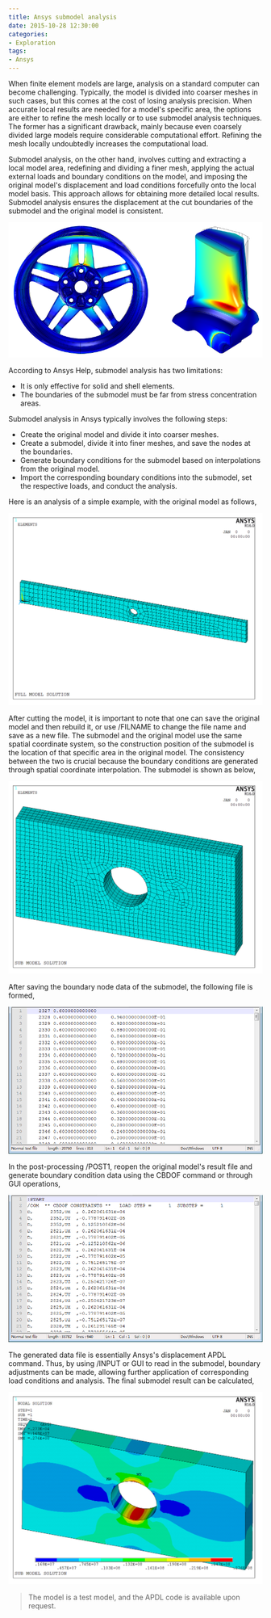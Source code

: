 ```yaml
---
title: Ansys submodel analysis
date: 2015-10-28 12:30:00
categories:
- Exploration
tags:
- Ansys
---
```


When finite element models are large, analysis on a standard computer can become challenging. Typically, the model is divided into coarser meshes in such cases, but this comes at the cost of losing analysis precision. When accurate local results are needed for a model's specific area, the options are either to refine the mesh locally or to use submodel analysis techniques. The former has a significant drawback, mainly because even coarsely divided large models require considerable computational effort. Refining the mesh locally undoubtedly increases the computational load. 

<!-- more -->

Submodel analysis, on the other hand, involves cutting and extracting a local model area, redefining and dividing a finer mesh, applying the actual external loads and boundary conditions on the model, and imposing the original model's displacement and load conditions forcefully onto the local model basis. This approach allows for obtaining more detailed local results. Submodel analysis ensures the displacement at the cut boundaries of the submodel and the original model is consistent.

![Image](/uploads/images/2015/Global-and-Submodel-of-Wheel-Rim-Stress-Analysis.png)

According to Ansys Help, submodel analysis has two limitations:

* It is only effective for solid and shell elements.
* The boundaries of the submodel must be far from stress concentration areas.

Submodel analysis in Ansys typically involves the following steps:

* Create the original model and divide it into coarser meshes.
* Create a submodel, divide it into finer meshes, and save the nodes at the boundaries.
* Generate boundary conditions for the submodel based on interpolations from the original model.
* Import the corresponding boundary conditions into the submodel, set the respective loads, and conduct the analysis.

Here is an analysis of a simple example, with the original model as follows,

![Original model](/uploads/images/2015/Global-and-Submodel-of-Wheel-Rim-Stress-Analysis1.png)

After cutting the model, it is important to note that one can save the original model and then rebuild it, or use /FILNAME to change the file name and save as a new file. The submodel and the original model use the same spatial coordinate system, so the construction position of the submodel is the location of that specific area in the original model. The consistency between the two is crucial because the boundary conditions are generated through spatial coordinate interpolation. The submodel is shown as below,

![Submodel](/uploads/images/2015/Global-and-Submodel-of-Wheel-Rim-Stress-Analysis2.png)

After saving the boundary node data of the submodel, the following file is formed,

![Boundary node data](/uploads/images/2015/Global-and-Submodel-of-Wheel-Rim-Stress-Analysis3.png)

In the post-processing /POST1, reopen the original model's result file and generate boundary condition data using the CBDOF command or through GUI operations,

![Boundary condition data](/uploads/images/2015/Global-and-Submodel-of-Wheel-Rim-Stress-Analysis4.png)

The generated data file is essentially Ansys's displacement APDL command. Thus, by using /INPUT or GUI to read in the submodel, boundary adjustments can be made, allowing further application of corresponding load conditions and analysis. The final submodel result can be calculated,

![Final submodel result](/uploads/images/2015/Global-and-Submodel-of-Wheel-Rim-Stress-Analysis5.png)

> The model is a test model, and the APDL code is available upon request.